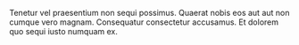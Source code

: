 Tenetur vel praesentium non sequi possimus. Quaerat nobis eos aut aut non cumque vero magnam. Consequatur consectetur accusamus. Et dolorem quo sequi iusto numquam ex.